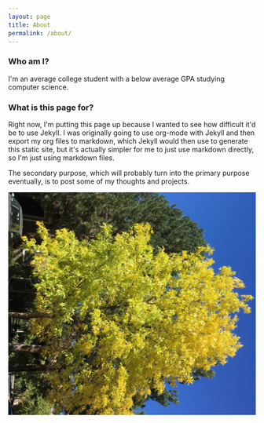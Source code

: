 ```yaml
---
layout: page
title: About
permalink: /about/
---
```


### Who am I?
I'm an average college student with a below average GPA studying computer science.

### What is this page for?
Right now, I'm putting this page up because I wanted to see how difficult it'd
be to use Jekyll. I was originally going to use org-mode with Jekyll and then
export my org files to markdown, which Jekyll would then use to generate this
static site, but it's actually simpler for me to just use markdown directly, so
I'm just using markdown files. 

The secondary purpose, which will probably turn into the primary purpose
eventually, is to post some of my thoughts and projects.

![test pic][yellowtree]

[yellowtree]: /assets/images/ytree.jpg

